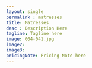 ```yaml
---
layout: single 
permalink : matresses 
title: Matresses
desc : Description Here
tagline: Tagline here
image: 004-041.jpg
image2: 
image3: 
pricingNote: Pricing Note here
---
```

